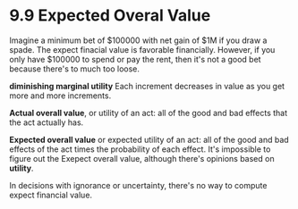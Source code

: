 # 9.9 Expected Overal Value

Imagine a minimum bet of $100000 with net gain of $1M if you draw a spade. The expect finacial value is favorable financially. However, if you only have $100000 to spend or pay the rent, then it's not a good bet because there's to much too loose.

**diminishing marginal utility** Each increment decreases in value as you get more and more increments.

**Actual overall value**, or utility of an act: all of the good and bad effects that the act actually has.

**Expected overall value** or expected utility of an act: all of the good and bad effects of the act times the probability of each effect. It's impossible to figure out the Exepect overall value, although there's opinions based on **utility**.

In decisions with ignorance or uncertainty, there's no way to compute expect financial value.
